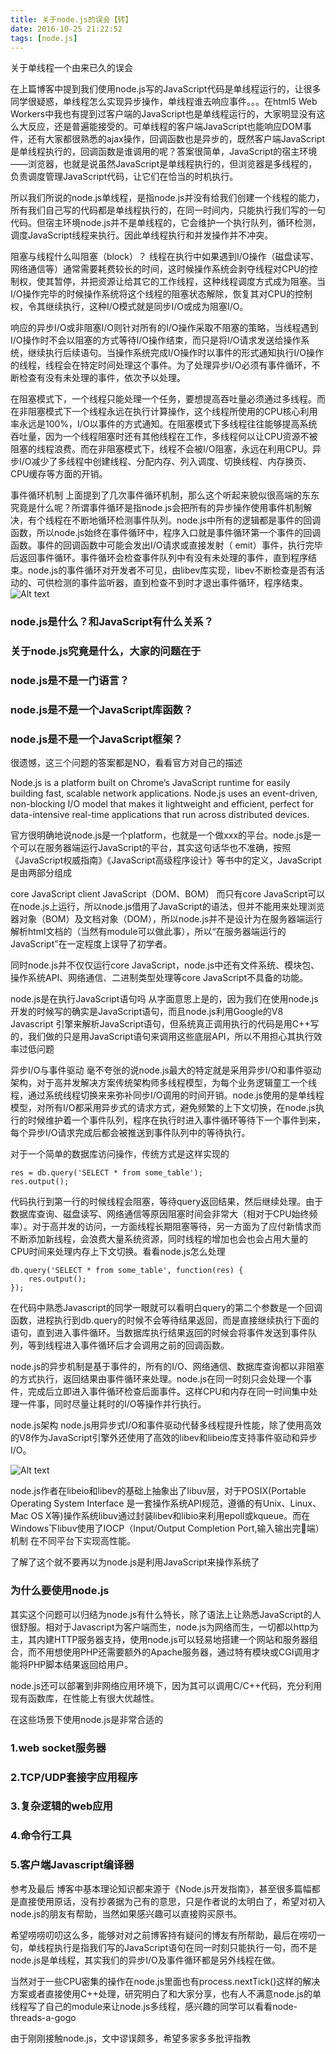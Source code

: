 ```yaml
---
title: 关于node.js的误会【转】
date: 2016-10-25 21:22:52
tags: [node.js]
---
```

关于单线程一个由来已久的误会

在上篇博客中提到我们使用node.js写的JavaScript代码是单线程运行的，让很多同学很疑惑，单线程怎么实现异步操作，单线程谁去响应事件。。。在html5 Web Workers中我也有提到过客户端的JavaScript也是单线程运行的，大家明显没有这么大反应，还是普遍能接受的。可单线程的客户端JavaScript也能响应DOM事件，还有大家都很熟悉的ajax操作，回调函数也是异步的，既然客户端JavaScript是单线程执行的，回调函数是谁调用的呢？答案很简单，JavaScript的宿主环境——浏览器，也就是说虽然JavaScript是单线程执行的，但浏览器是多线程的，负责调度管理JavaScript代码，让它们在恰当的时机执行。

所以我们所说的node.js单线程，是指node.js并没有给我们创建一个线程的能力，所有我们自己写的代码都是单线程执行的，在同一时间内，只能执行我们写的一句代码。但宿主环境node.js并不是单线程的，它会维护一个执行队列，循环检测，调度JavaScript线程来执行。因此单线程执行和并发操作并不冲突。

阻塞与线程什么叫阻塞（block）？
线程在执行中如果遇到I/O操作（磁盘读写、网络通信等）通常需要耗费较长的时间，这时候操作系统会剥夺线程对CPU的控制权，使其暂停，并把资源让给其它的工作线程，这种线程调度方式成为阻塞。当I/O操作完毕的时候操作系统将这个线程的阻塞状态解除，恢复其对CPU的控制权，令其继续执行，这种I/O模式就是同步I/O或成为阻塞I/O。

响应的异步I/O或非阻塞I/O则针对所有的I/O操作采取不阻塞的策略，当线程遇到I/O操作时不会以阻塞的方式等待I/O操作结束，而只是将I/O请求发送给操作系统，继续执行后续语句。当操作系统完成I/O操作时以事件的形式通知执行I/O操作的线程，线程会在特定时间处理这个事件。为了处理异步I/O必须有事件循环，不断检查有没有未处理的事件，依次予以处理。

在阻塞模式下，一个线程只能处理一个任务，要想提高吞吐量必须通过多线程。而在非阻塞模式下一个线程永远在执行计算操作，这个线程所使用的CPU核心利用率永远是100%，I/O以事件的方式通知。在阻塞模式下多线程往往能够提高系统吞吐量，因为一个线程阻塞时还有其他线程在工作，多线程何以让CPU资源不被阻塞的线程浪费。而在非阻塞模式下，线程不会被I/O阻塞，永远在利用CPU。异步I/O减少了多线程中创建线程、分配内存、列入调度、切换线程、内存换页、CPU缓存等方面的开销。

事件循环机制
上面提到了几次事件循环机制，那么这个听起来貌似很高端的东东究竟是什么呢？所谓事件循环是指node.js会把所有的异步操作使用事件机制解决，有个线程在不断地循环检测事件队列。node.js中所有的逻辑都是事件的回调函数，所以node.js始终在事件循环中，程序入口就是事件循环第一个事件的回调函数。事件的回调函数中可能会发出I/O请求或直接发射（ emit）事件，执行完毕后返回事件循环。事件循环会检查事件队列中有没有未处理的事件，直到程序结束。node.js的事件循环对开发者不可见，由libev库实现，libev不断检查是否有活动的、可供检测的事件监听器，直到检查不到时才退出事件循环，程序结束。
![Alt text](http://images.cnitblog.com/blog/349217/201312/15164932-d9522c09f6094aa2b89455889a3f0e3b.png)
### node.js是什么？和JavaScript有什么关系？

### 关于node.js究竟是什么，大家的问题在于

### node.js是不是一门语言？

### node.js是不是一个JavaScript库函数？

### node.js是不是一个JavaScript框架？

很遗憾，这三个问题的答案都是NO，看看官方对自己的描述

Node.js is a platform built on Chrome’s JavaScript runtime for easily building fast, scalable network applications. Node.js uses an event-driven, non-blocking I/O model that makes it lightweight and efficient, perfect for data-intensive real-time applications that run across distributed devices.

官方很明确地说node.js是一个platform，也就是一个做xxx的平台。node.js是一个可以在服务器端运行JavaScript的平台，其实这句话华也不准确，按照《JavaScript权威指南》《JavaScript高级程序设计》等书中的定义，JavaScript是由两部分组成

core JavaScript
client JavaScript（DOM、BOM）
而只有core JavaScript可以在node.js上运行，所以node.js借用了JavaScript的语法，但并不能用来处理浏览器对象（BOM）及文档对象（DOM），所以node.js并不是设计为在服务器端运行解析html文档的（当然有module可以做此事），所以“在服务器端运行的JavaScript”在一定程度上误导了初学者。

同时node.js并不仅仅运行core JavaScript，node.js中还有文件系统、模块包、操作系统API、网络通信、二进制类型处理等core JavaScript不具备的功能。

node.js是在执行JavaScript语句吗
从字面意思上是的，因为我们在使用node.js开发的时候写的确实是JavaScript语句，而且node.js利用Google的V8 Javascript 引擎来解析JavaScript语句，但系统真正调用执行的代码是用C++写的，我们做的只是用JavaScript语句来调用这些底层API，所以不用担心其执行效率过低问题

异步I/O与事件驱动
毫不夸张的说node.js最大的特定就是采用异步I/O和事件驱动架构，对于高并发解决方案传统架构师多线程模型，为每个业务逻辑童工一个线程，通过系统线程切换来来弥补同步I/O调用的时间开销。node.js使用的是单线程模型，对所有I/O都采用异步式的请求方式，避免频繁的上下文切换，在node.js执行的时候维护着一个事件队列，程序在执行时进入事件循环等待下一个事件到来，每个异步I/O请求完成后都会被推送到事件队列中的等待执行。

对于一个简单的数据库访问操作，传统方式是这样实现的

	res = db.query('SELECT * from some_table');
	res.output();
代码执行到第一行的时候线程会阻塞，等待query返回结果，然后继续处理。由于数据库查询、磁盘读写、网络通信等原因阻塞时间会非常大（相对于CPU始终频率）。对于高并发的访问，一方面线程长期阻塞等待，另一方面为了应付新情求而不断添加新线程，会浪费大量系统资源，同时线程的增加也会也会占用大量的CPU时间来处理内存上下文切换。看看node.js怎么处理

 	db.query('SELECT * from some_table', function(res) { 
   		res.output();
	});
在代码中熟悉Javascript的同学一眼就可以看明白query的第二个参数是一个回调函数，进程执行到db.query的时候不会等待结果返回，而是直接继续执行下面的语句，直到进入事件循环。当数据库执行结果返回的时候会将事件发送到事件队列，等到线程进入事件循环后才会调用之前的回调函数。

node.js的异步机制是基于事件的，所有的I/O、网络通信、数据库查询都以非阻塞的方式执行，返回结果由事件循环来处理。node.js在同一时刻只会处理一个事件，完成后立即进入事件循环检查后面事件。这样CPU和内存在同一时间集中处理一件事，同时尽量让耗时的I/O等操作并行执行。

node.js架构
node.js用异步式I/O和事件驱动代替多线程提升性能，除了使用高效的V8作为JavaScript引擎外还使用了高效的libev和libeio库支持事件驱动和异步I/O。

![Alt text](http://images.cnitblog.com/blog/349217/201312/15160642-f5975482ad8641dab0712d26b7118401.png)

node.js作者在libeio和libev的基础上抽象出了libuv层，对于POSIX(Portable Operating System Interface 是一套操作系统API规范，遵循的有Unix、Linux、Mac OS X等)操作系统libuv通过封装libev和libio来利用epoll或kqueue。而在Windows下libuv使用了IOCP（Input/Output Completion Port,输入输出完􏰛端）机制 在不同平台下实现高性能。

了解了这个就不要再以为node.js是利用JavaScript来操作系统了

### 为什么要使用node.js

其实这个问题可以归结为node.js有什么特长，除了语法上让熟悉JavaScript的人很舒服。相对于Javascript为客户端而生，node.js为网络而生，一切都以http为主，其内建HTTP服务器支持，使用node.js可以轻易地搭建一个网站和服务器组合，而不用想使用PHP还需要额外的Apache服务器，通过特有模块或CGI调用才能将PHP脚本结果返回给用户。

node.js还可以部署到非网络应用环境下，因为其可以调用C/C++代码，充分利用现有函数库，在性能上有很大优越性。

在这些场景下使用node.js是非常合适的

### 1.web socket服务器
### 2.TCP/UDP套接字应用程序
### 3.复杂逻辑的web应用
### 4.命令行工具
### 5.客户端Javascript编译器

参考及最后
博客中基本理论知识都来源于《Node.js开发指南》，甚至很多篇幅都是直接使用原话，没有抄袭据为己有的意思，只是作者说的太明白了，希望对初入node.js的朋友有帮助，当然如果感兴趣可以直接购买原书。

希望唠唠叨叨这么多，能够对对之前博客持有疑问的博友有所帮助，最后在唠叨一句，单线程执行是指我们写的JavaScript语句在同一时刻只能执行一句，而不是node.js是单线程，其实我们的异步I/O及事件循环都是另外线程在做。

当然对于一些CPU密集的操作在node.js里面也有process.nextTick()这样的解决方案或者直接使用C++处理，研究明白了和大家分享，也有人不满意node.js的单线程写了自己的module来让node.js多线程，感兴趣的同学可以看看node-threads-a-gogo

由于刚刚接触node.js，文中谬误颇多，希望多家多多批评指教

